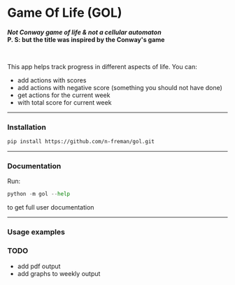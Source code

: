 # Game Of Life (GOL)


**_Not Conway game of life & not a cellular automaton_**  
**P. S: but the title was inspired by the Conway's game**

<br />

This app helps track progress in different aspects of life.
You can:
- add actions with scores
- add actions with negative score (something you should not have done)
- get actions for the current week
- with total score for current week

---

### Installation

```bash
pip install https://github.com/n-freman/gol.git
```

---

### Documentation

Run:
```python
python -m gol --help
```
to get full user documentation

---

### Usage examples



### TODO

- add pdf output
- add graphs to weekly output

